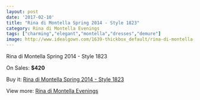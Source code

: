 ```yaml
---
layout: post
date: '2017-02-10'
title: "Rina di Montella Spring 2014 - Style 1823"
category: Rina di Montella Evenings
tags: ["charming","elegant","montella","dresses","demure"]
image: http://www.idealgown.com/1639-thickbox_default/rina-di-montella-spring-2014-style-1823.jpg
---
```

Rina di Montella Spring 2014 - Style 1823

On Sales: **$420**
<a href="https://www.idealgown.com/en/rina-di-montella-evenings/759-rina-di-montella-spring-2014-style-1823.html"><amp-img layout="responsive" width="600" height="600" src="//www.idealgown.com/1639-thickbox_default/rina-di-montella-spring-2014-style-1823.jpg" alt="Rina di Montella Spring 2014 - Style 1823 0" /></a>
<a href="https://www.idealgown.com/en/rina-di-montella-evenings/759-rina-di-montella-spring-2014-style-1823.html"><amp-img layout="responsive" width="600" height="600" src="//www.idealgown.com/1641-thickbox_default/rina-di-montella-spring-2014-style-1823.jpg" alt="Rina di Montella Spring 2014 - Style 1823 1" /></a>
<a href="https://www.idealgown.com/en/rina-di-montella-evenings/759-rina-di-montella-spring-2014-style-1823.html"><amp-img layout="responsive" width="600" height="600" src="//www.idealgown.com/1640-thickbox_default/rina-di-montella-spring-2014-style-1823.jpg" alt="Rina di Montella Spring 2014 - Style 1823 2" /></a>

Buy it: [Rina di Montella Spring 2014 - Style 1823](https://www.idealgown.com/en/rina-di-montella-evenings/759-rina-di-montella-spring-2014-style-1823.html "Rina di Montella Spring 2014 - Style 1823")

View more: [Rina di Montella Evenings](https://www.idealgown.com/en/10-rina-di-montella-evenings "Rina di Montella Evenings")